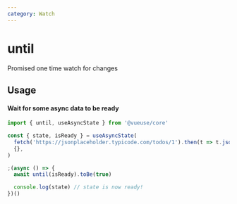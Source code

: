```yaml
---
category: Watch
---
```


# until

Promised one time watch for changes

## Usage

#### Wait for some async data to be ready

```js
import { until, useAsyncState } from '@vueuse/core'

const { state, isReady } = useAsyncState(
  fetch('https://jsonplaceholder.typicode.com/todos/1').then(t => t.json()),
  {},
)

;(async () => {
  await until(isReady).toBe(true)

  console.log(state) // state is now ready!
})()
```
